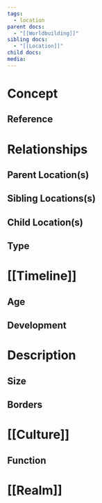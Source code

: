 ```yaml
---
tags:
  - location
parent docs:
  - "[[Worldbuilding]]"
sibling docs:
  - "[[Location]]"
child docs: 
media:
---
```

# Concept
## Reference
# Relationships
## Parent Location(s)
## Sibling Locations(s)
## Child Location(s)
## Type

# [[Timeline]]
## Age
## Development

# Description
## Size 
## Borders 

# [[Culture]]
## Function 

# [[Realm]]
